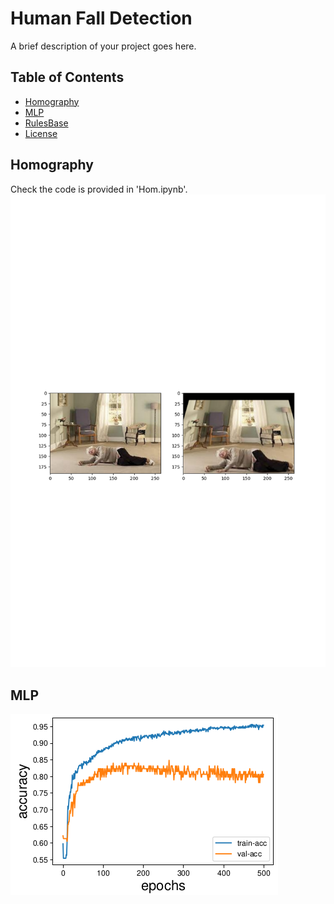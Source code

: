 # Human Fall Detection

A brief description of your project goes here.

## Table of Contents

- [Homography](#Homography)
- [MLP](#MLP)
- [RulesBase](#RulesBase)
- [License](#license)

## Homography
Check the code is provided in 'Hom.ipynb'.
![Alt Text](hom-out.png)

## MLP
![Alt Text](mlp-loss.png)
